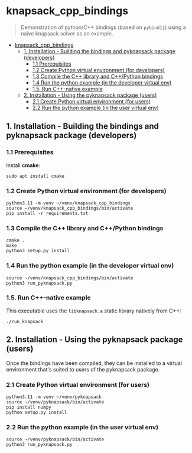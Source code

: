 # knapsack_cpp_bindings
> Demonstration of python/C++ bindings (based on `pybind11`) using a naive knapsack solver as an example.

<!-- TOC -->
* [knapsack_cpp_bindings](#knapsackcppbindings)
  * [1. Installation - Building the bindings and pyknapsack package (developers)](#1-installation---building-the-bindings-and-pyknapsack-package-developers)
    * [1.1 Prerequisites](#11-prerequisites)
    * [1.2 Create Python virtual environment (for developers)](#12-create-python-virtual-environment-for-developers)
    * [1.3 Compile the C++ library and C++/Python bindings](#13-compile-the-c-library-and-cpython-bindings)
    * [1.4 Run the python example (in the developer virtual env)](#14-run-the-python-example-in-the-developer-virtual-env)
    * [1.5. Run C++-native example](#15-run-c-native-example)
  * [2. Installation - Using the pyknapsack package (users)](#2-installation---using-the-pyknapsack-package-users)
    * [2.1 Create Python virtual environment (for users)](#21-create-python-virtual-environment-for-users)
    * [2.2 Run the python example (in the user virtual env)](#22-run-the-python-example-in-the-user-virtual-env)
<!-- TOC -->

## 1. Installation - Building the bindings and pyknapsack package (developers)

### 1.1 Prerequisites

Install **cmake**:
```shell
sudo apt install cmake
```

### 1.2 Create Python virtual environment (for developers)

```shell
python3.11 -m venv ~/venv/knapsack_cpp_bindings
source ~/venv/knapsack_cpp_bindings/bin/activate
pip install -r requirements.txt
```

### 1.3 Compile the C++ library and C++/Python bindings

```shell
cmake .
make
python3 setup.py install
```

### 1.4 Run the python example (in the developer virtual env)

```shell
source ~/venv/knapsack_cpp_bindings/bin/activate
python3 run_pyknapsack.py
```



### 1.5. Run C++-native example

This executable uses the `libknapsack.a` static library natively from C++:

```shell
./run_knapsack
```

## 2. Installation - Using the pyknapsack package (users)

Once the bindings have been compiled, they can be installed to a virtual environment that's suited to users of the pyknapsack package.

### 2.1 Create Python virtual environment (for users)

```shell
python3.11 -m venv ~/venv/pyknapsack
source ~/venv/pyknapsack/bin/activate
pip install numpy
python setup.py install
```

### 2.2 Run the python example (in the user virtual env)

```shell
source ~/venv/pyknapsack/bin/activate
python3 run_pyknapsack.py
```

